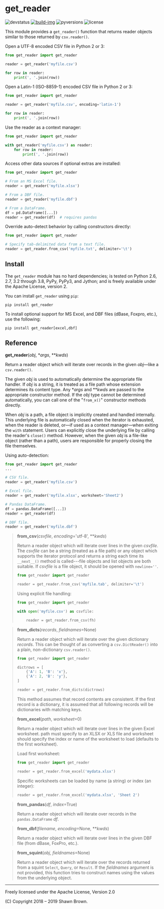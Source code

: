 get_reader
==========

![devstatus]&#32;[![build-img]][build-url] ![pyversions] ![license]

This module provides a `get_reader()` function that returns reader
objects similar to those returned by `csv.reader()`.

Open a UTF-8 encoded CSV file in Python 2 or 3:

```python
from get_reader import get_reader

reader = get_reader('myfile.csv')

for row in reader:
    print(', '.join(row))
```

Open a Latin-1 (ISO-8859-1) encoded CSV file in Python 2 or 3:

```python
from get_reader import get_reader

reader = get_reader('myfile.csv', encoding='latin-1')

for row in reader:
    print(', '.join(row))
```

Use the reader as a context manager:

```python
from get_reader import get_reader

with get_reader('myfile.csv') as reader:
    for row in reader:
        print(', '.join(row))
```

Access other data sources if optional extras are installed:

```python
from get_reader import get_reader

# From an MS Excel file.
reader = get_reader('myfile.xlsx')

# From a DBF file.
reader = get_reader('myfile.dbf')

# From a DataFrame.
df = pd.DataFrame([...])
reader = get_reader(df)  # requires pandas
```

Override auto-detect behavior by calling constructors directly:

```python
from get_reader import get_reader

# Specify tab-delimited data from a text file.
reader = get_reader.from_csv('myfile.txt', delimiter='\t')
```


Install
-------

The `get_reader` module has no hard dependencies; is tested on
Python 2.6, 2.7, 3.2 through 3.8, PyPy, PyPy3, and Jython; and
is freely available under the Apache License, version 2.

You can install `get_reader` using `pip`:

```shell
pip install get_reader
```

To install optional support for MS Excel, and DBF files (dBase,
Foxpro, etc.), use the following:

```shell
pip install get_reader[excel,dbf]
```


Reference
---------

**get\_reader**(*obj*, \**args*, \*\**kwds*)

Return a reader object which will iterate over records in the
given *obj*—like a `csv.reader()`.

The given *obj* is used to automatically determine the appropriate
file handler. If *obj* is a string, it is treated as a file path
whose extension determines its content type. Any \**args* and
\*\**kwds* are passed to the appropriate constructor method. If the
*obj* type cannot be determined automatically, you can call one of
the "`from_x()`" constructor methods directly.

When *obj* is a path, a file object is implicitly created and handled
internally. This underlying file is automatically closed when the
iterator is exhausted, when the reader is deleted, or—if used as a
context manager—when exiting the `with` statement. Users can explicitly
close the underlying file by calling the reader's `close()` method.
However, when the given *obj* is a file-like object (rather than a
path), users are responsible for properly closing the file themselves.

Using auto-detection:

```python
from get_reader import get_reader
...

# CSV file.
reader = get_reader('myfile.csv')

# Excel file.
reader = get_reader('myfile.xlsx', worksheet='Sheet2')

# Pandas DataFrame.
df = pandas.DataFrame([...])
reader = get_reader(df)

# DBF file.
reader = get_reader('myfile.dbf')
```


> **from\_csv**(*csvfile*, *encoding*='utf-8', \*\**kwds*)
>
> Return a reader object which will iterate over lines in the
> given *csvfile*. The *csvfile* can be a string (treated as a
>  file path) or any object which supports the iterator protocol
> and returns a string each time its `__next__()` method is
> called---file objects and list objects are both suitable. If
> *csvfile* is a file object, it should be opened with `newline=''`.
>
> ```python
> from get_reader import get_reader
>
> reader = get_reader.from_csv('myfile.tab', delimiter='\t')
> ```
>
> Using explicit file handling:
>
> ```python
> from get_reader import get_reader
>
> with open('myfile.csv') as csvfile:
>
>     reader = get_reader.from_csv(fh)
> ```


> **from\_dicts**(*records*, *fieldnames*=None)
>
> Return a reader object which will iterate over the given
>  dictionary *records*. This can be thought of as converting a
>  `csv.DictReader()` into a plain, non-dictionary `csv.reader()`.
>
> ```python
> from get_reader import get_reader
>
> dictrows = [
>     {'A': 1, 'B': 'x'},
>     {'A': 2, 'B': 'y'},
> ]
>
> reader = get_reader.from_dicts(dictrows)
> ```
>
> This method assumes that record contents are consistent. If the first
> record is a dictionary, it is assumed that all following records will
> be dictionaries with matching keys.


> **from\_excel**(*path*, *worksheet*=0)
>
> Return a reader object which will iterate over lines in the given
> Excel worksheet. path must specify to an XLSX or XLS file and
> worksheet should specify the index or name of the worksheet to
> load (defaults to the first worksheet).
>
> Load first worksheet:
>
> ```python
> from get_reader import get_reader
>
> reader = get_reader.from_excel('mydata.xlsx')
> ```
>
> Specific worksheets can be loaded by name (a string) or index
> (an integer):
>
> ```python
> reader = get_reader.from_excel('mydata.xlsx', 'Sheet 2')
> ```


> **from\_pandas**(*df*, *index*=True)
>
> Return a reader object which will iterate over records in
> the `pandas.DataFrame` *df*.


> **from\_dbf**(*filename*, *encoding*=None, \*\**kwds*)
>
> Return a reader object which will iterate over lines in the given
> DBF file (from dBase, FoxPro, etc.).


> **from\_squint**(*obj*, *fieldnames*=None)
>
> Return a reader object which will iterate over the records returned
> from a squint `Select`, `Query`, or `Result`. If the *fieldnames*
> argument is not provided, this function tries to construct names
> using the values from the underlying object.


------------------------------------

Freely licensed under the Apache License, Version 2.0

(C) Copyright 2018 – 2019 Shawn Brown.


[devstatus]: https://img.shields.io/pypi/status/get_reader.svg
[build-img]: https://api.travis-ci.org/shawnbrown/get_reader.svg?branch=master
[build-url]: https://travis-ci.org/shawnbrown/get_reader
[pyversions]: https://img.shields.io/pypi/pyversions/get_reader.svg
[license]: https://img.shields.io/badge/license-Apache%202-blue.svg
